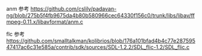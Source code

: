 
anm 参考
https://github.com/cslily/padavan-ng/blob/275b5f4fb9675da4b80b580966cec64330f156c0/trunk/libs/libav/ffmpeg-0.11.x/libavformat/anm.c

flc 参考
https://github.com/smalltalkman/kolibrios/blob/176a101bfad4b4c77e28759547417ac6c31e585a/contrib/sdk/sources/SDL-1.2.2/SDL_flic-1.2/SDL_flic.c